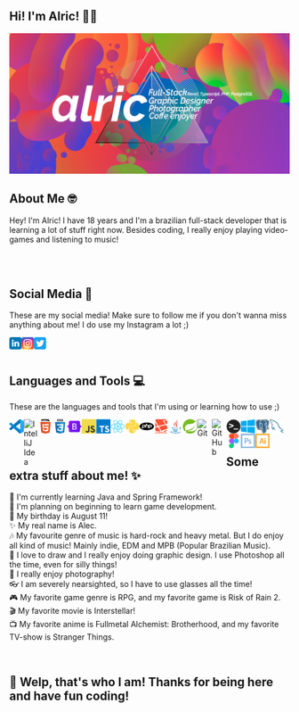## **Hi! I'm Alric! 👋✨**

<img src="./Resources/newbanner.png"> 
<br/>

## About Me 🤓

Hey! I'm Alric! I have 18 years and I'm a brazilian full-stack developer that is learning a lot of stuff right now. Besides coding, I really enjoy playing video-games and listening to music! 

<br/><br/>

## Social Media 👤
These are my social media! Make sure to follow me if you don't wanna miss anything about me! I do use my Instagram a lot ;)

[<img align="left" alt="alric | LinkedIn" width="22px" src="https://raw.githubusercontent.com/edent/SuperTinyIcons/0e0d832a301a67af8b278ff66d87879f16fc8c34/images/svg/linkedin.svg"/>][LinkedIn]
[<img align="left" alt="alric | Instagram" width="22px" src="https://raw.githubusercontent.com/edent/SuperTinyIcons/0e0d832a301a67af8b278ff66d87879f16fc8c34/images/svg/instagram.svg"/>][Instagram]
[<img align="left" alt="alric | Twitter" width="22px" src="https://raw.githubusercontent.com/edent/SuperTinyIcons/0e0d832a301a67af8b278ff66d87879f16fc8c34/images/svg/twitter.svg"/>][Twitter]

<br/><br/>

## Languages and Tools 💻
These are the languages and tools that I'm using or learning how to use ;)

[<img align="left" alt="Visual Studio Code" width="26px" src="https://raw.githubusercontent.com/devicons/devicon/9f4f5cdb393299a81125eb5127929ea7bfe42889/icons/vscode/vscode-original.svg" />][VSCode]
[<img align="left" alt="IntelliJ Idea" width="26px" src="https://upload.wikimedia.org/wikipedia/commons/9/9c/IntelliJ_IDEA_Icon.svg" />][IntelliJ]
[<img align="left" alt="HTML5" width="26px" src="https://raw.githubusercontent.com/github/explore/80688e429a7d4ef2fca1e82350fe8e3517d3494d/topics/html/html.png" />][HTML5]
[<img align="left" alt="CSS3" width="26px" src="https://raw.githubusercontent.com/github/explore/80688e429a7d4ef2fca1e82350fe8e3517d3494d/topics/css/css.png" />][CSS3]
[<img align="left" alt="Bootstrap" width="26px" src="https://raw.githubusercontent.com/devicons/devicon/1119b9f84c0290e0f0b38982099a2bd027a48bf1/icons/bootstrap/bootstrap-original.svg" />][Bootstrap]
[<img align="left" alt="JavaScript" width="26px" src="https://raw.githubusercontent.com/github/explore/80688e429a7d4ef2fca1e82350fe8e3517d3494d/topics/javascript/javascript.png" />][JavaScript]
[<img align="left" alt="TypeScript" width="26px" src="https://raw.githubusercontent.com/devicons/devicon/1119b9f84c0290e0f0b38982099a2bd027a48bf1/icons/typescript/typescript-plain.svg" />][TypeScript]
[<img align="left" alt="React" width="26px" src="https://raw.githubusercontent.com/devicons/devicon/1119b9f84c0290e0f0b38982099a2bd027a48bf1/icons/react/react-original.svg" />][React]
[<img align="left" alt="Python" width="26px" src="https://raw.githubusercontent.com/devicons/devicon/master/icons/python/python-plain.svg" />][Python]
[<img align="left" alt="PhP" width="26px" src="https://raw.githubusercontent.com/devicons/devicon/master/icons/php/php-plain.svg" />][PhP]
[<img align="left" alt="Laravel" width="26px" src="https://raw.githubusercontent.com/devicons/devicon/1119b9f84c0290e0f0b38982099a2bd027a48bf1/icons/laravel/laravel-plain-wordmark.svg" />][Laravel]
[<img align="left" alt="Java" width="26px" src="https://raw.githubusercontent.com/devicons/devicon/1119b9f84c0290e0f0b38982099a2bd027a48bf1/icons/java/java-original.svg" />][Java]
[<img align="left" alt="Spring" width="26px" src="https://raw.githubusercontent.com/devicons/devicon/1119b9f84c0290e0f0b38982099a2bd027a48bf1/icons/spring/spring-original.svg" />][Spring]
[<img align="left" alt="Git" width="26px" src="https://raw.githubusercontent.com/jmnote/z-icons/master/svg/git.svg" />][Git]
[<img align="left" alt="GitHub" width="26px" src="https://raw.githubusercontent.com/jmnote/z-icons/master/svg/github.svg" />][GitHub]
[<img align="left" alt="Terminal" width="26px" src="https://raw.githubusercontent.com/github/explore/80688e429a7d4ef2fca1e82350fe8e3517d3494d/topics/terminal/terminal.png" />][Terminal]
[<img align="left" alt="Windows" width="26px" src="https://raw.githubusercontent.com/devicons/devicon/9f4f5cdb393299a81125eb5127929ea7bfe42889/icons/windows8/windows8-original.svg" />][Windows]
[<img align="left" alt="PostgreSQL" width="26px" src="https://raw.githubusercontent.com/devicons/devicon/1119b9f84c0290e0f0b38982099a2bd027a48bf1/icons/postgresql/postgresql-original.svg" />][PostgreSQL]
[<img align="left" alt="MySQL" width="26px" src="https://raw.githubusercontent.com/devicons/devicon/1119b9f84c0290e0f0b38982099a2bd027a48bf1/icons/mysql/mysql-original.svg" />][MySQL]
[<img align="left" alt="Figma" width="26px" src="https://raw.githubusercontent.com/devicons/devicon/1119b9f84c0290e0f0b38982099a2bd027a48bf1/icons/figma/figma-original.svg" />][Figma]
[<img align="left" alt="Photoshop" width="26px" src="https://raw.githubusercontent.com/devicons/devicon/1119b9f84c0290e0f0b38982099a2bd027a48bf1/icons/photoshop/photoshop-line.svg" />][Photoshop]
[<img align="left" alt="Illustrator" width="26px" src="https://raw.githubusercontent.com/devicons/devicon/1119b9f84c0290e0f0b38982099a2bd027a48bf1/icons/illustrator/illustrator-line.svg" />][Illustrator] 

<br/><br/>

## Some extra stuff about me! ✨
📖 I'm currently learning Java and Spring Framework!
<br />
📑 I'm planning on beginning to learn game development.
<br />
📆 My birthday is August 11!
<br />
✨ My real name is Alec.
<br />
🎶 My favourite genre of music is hard-rock and heavy metal. But I do enjoy all kind of music! Mainly indie, EDM and MPB (Popular Brazilian Music).
<br />
🎨 I love to draw and I really enjoy doing graphic design. I use Photoshop all the time, even for silly things!
<br />
📸 I really enjoy photography!
<br />👓 I am severely nearsighted, so I have to use glasses all the time!
<br />
🎮 My favorite game genre is RPG, and my favorite game is Risk of Rain 2.
<br />
🎬 My favorite movie is Interstellar!
<br />
📺 My favorite anime is Fullmetal Alchemist: Brotherhood, and my favorite TV-show is Stranger Things.

<br />

## 🌌 Welp, that's who I am! Thanks for being here and have fun coding!

[LinkedIn]: https://www.linkedin.com/in/imalric/
[Instagram]: https://www.instagram.com/alec_o_alric/
[Twitter]: https://twitter.com/thealric/
[VSCode]: https://code.visualstudio.com/
[HTML5]: https://www.w3schools.com/html/
[CSS3]: https://www.w3schools.com/css/default.asp
[JavaScript]: https://www.w3schools.com/js/default.asp
[TypeScript]: https://www.typescriptlang.org/
[React]: https://pt-br.reactjs.org/
[Python]: https://www.python.org/
[PhP]: https://www.php.net/
[GitHub]: https://github.com/
[Git]: https://git-scm.com/
[Windows]: https://www.microsoft.com/pt-br/windows/
[Terminal]: https://pt.wikipedia.org/wiki/Cmd.exe
[PostgreSQL]: https://www.postgresql.org/
[MySQL]: https://www.mysql.com/
[Figma]: https://www.figma.com/
[Photoshop]: https://www.adobe.com/br/products/photoshop.html
[Illustrator]: https://www.adobe.com/br/products/illustrator.html
[Laravel]: https://www.laravel.com/
[Bootstrap]: https://www.getbootstrap.com/
[Java]:https://www.java.com/pt-BR/
[Spring]:https://spring.io/
[IntelliJ]:https://www.jetbrains.com/pt-br/idea/
